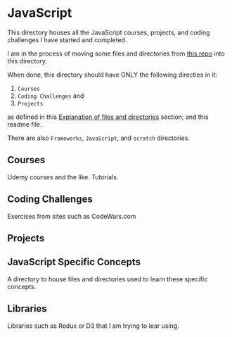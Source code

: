 # JavaScript

This directory houses all the JavaScript courses, projects, and coding challenges I have started and completed.

I am in the process of moving some files and directories from [this repo](https://github.com/JamieBort/CodeChallenges) into this directory.

When done, this directory should have ONLY the following directies in it:
1. `Courses`
2. `Coding Challenges` and
3. `Projects`

as defined in this [Explanation of files and directories](https://github.com/JamieBort/LearningDirectory#explanation-of-files-and-directories) section; and this readme file.

There are also `Frameworks`, `JavaScript`, and `scratch` directories.

## Courses
Udemy courses and the like. Tutorials.

## Coding Challenges
Exercises from sites such as CodeWars.com

## Projects

## JavaScript Specific Concepts
A directory to house files and directories used to learn these specific concepts.

## Libraries
Libraries such as Redux or D3 that I am trying to lear using.